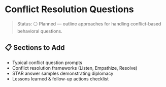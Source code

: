 # Conflict Resolution Questions

>Status: ⚪ Planned — outline approaches for handling conflict-based behavioral questions.

## 📋 Sections to Add

- Typical conflict question prompts
- Conflict resolution frameworks (Listen, Empathize, Resolve)
- STAR answer samples demonstrating diplomacy
- Lessons learned & follow-up actions checklist

